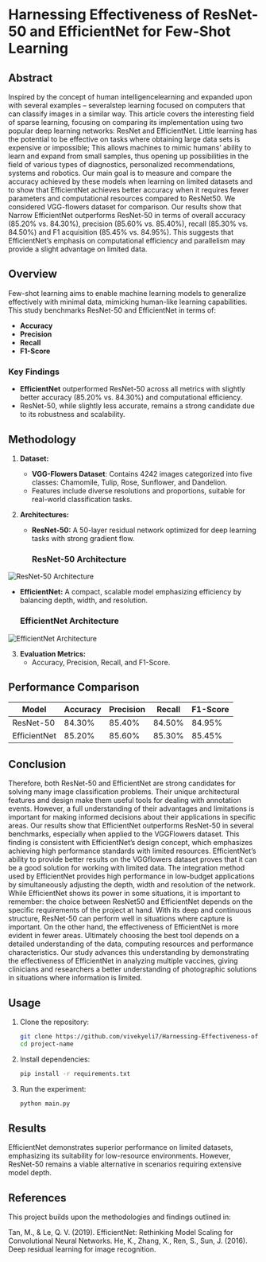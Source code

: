 # Harnessing Effectiveness of ResNet-50 and EfficientNet for Few-Shot Learning

## Abstract
Inspired by the concept of human intelligencelearning and expanded upon with several examples – severalstep learning focused on computers that can classify images in
a similar way. This article covers the interesting field of sparse
learning, focusing on comparing its implementation using two
popular deep learning networks: ResNet and EfficientNet. Little
learning has the potential to be effective on tasks where obtaining
large data sets is expensive or impossible; This allows machines to
mimic humans’ ability to learn and expand from small samples,
thus opening up possibilities in the field of various types of
diagnostics, personalized recommendations, systems and robotics.
Our main goal is to measure and compare the accuracy achieved
by these models when learning on limited datasets and to show
that EfficientNet achieves better accuracy when it requires fewer
parameters and computational resources compared to ResNet50. We considered VGG-flowers dataset for comparison. Our
results show that Narrow EfficientNet outperforms ResNet-50 in
terms of overall accuracy (85.20% vs. 84.30%), precision (85.60%
vs. 85.40%), recall (85.30% vs. 84.50%) and F1 acquisition
(85.45% vs. 84.95%). This suggests that EfficientNet’s emphasis
on computational efficiency and parallelism may provide a slight
advantage on limited data.

## Overview

Few-shot learning aims to enable machine learning models to generalize effectively with minimal data, mimicking human-like learning capabilities. This study benchmarks ResNet-50 and EfficientNet in terms of:

- **Accuracy**
- **Precision**
- **Recall**
- **F1-Score**

### Key Findings

- **EfficientNet** outperformed ResNet-50 across all metrics with slightly better accuracy (85.20% vs. 84.30%) and computational efficiency.
- ResNet-50, while slightly less accurate, remains a strong candidate due to its robustness and scalability.

## Methodology

1. **Dataset:**  
   - **VGG-Flowers Dataset**: Contains 4242 images categorized into five classes: Chamomile, Tulip, Rose, Sunflower, and Dandelion.
   - Features include diverse resolutions and proportions, suitable for real-world classification tasks.

2. **Architectures:**
   - **ResNet-50:** A 50-layer residual network optimized for deep learning tasks with strong gradient flow.
     ### ResNet-50 Architecture
![ResNet-50 Architecture](https://github.com/yourusername/yourrepository/raw/main/images/resnet50.png)

   - **EfficientNet:** A compact, scalable model emphasizing efficiency by balancing depth, width, and resolution.
     ### EfficientNet Architecture
![EfficientNet Architecture](https://github.com/yourusername/yourrepository/raw/main/images/efficientnet.png)
  
3. **Evaluation Metrics:**
   - Accuracy, Precision, Recall, and F1-Score.

## Performance Comparison

| Model       | Accuracy | Precision | Recall | F1-Score |
|-------------|----------|-----------|--------|----------|
| ResNet-50   | 84.30%   | 85.40%    | 84.50% | 84.95%   |
| EfficientNet| 85.20%   | 85.60%    | 85.30% | 85.45%   |


## Conclusion 
Therefore, both ResNet-50 and EfficientNet are strong candidates for solving many image classification problems. Their
unique architectural features and design make them useful
tools for dealing with annotation events. However, a full
understanding of their advantages and limitations is important
for making informed decisions about their applications in
specific areas.
Our results show that EfficientNet outperforms ResNet-50
in several benchmarks, especially when applied to the VGGFlowers dataset. This finding is consistent with EfficientNet’s
design concept, which emphasizes achieving high performance
standards with limited resources.
EfficientNet’s ability to provide better results on the VGGflowers dataset proves that it can be a good solution for
working with limited data. The integration method used by
EfficientNet provides high performance in low-budget applications by simultaneously adjusting the depth, width and
resolution of the network.
While EfficientNet shows its power in some situations,
it is important to remember: the choice between ResNet50 and EfficientNet depends on the specific requirements of
the project at hand. With its deep and continuous structure,
ResNet-50 can perform well in situations where capture is
important. On the other hand, the effectiveness of EfficientNet
is more evident in fewer areas.
Ultimately choosing the best tool depends on a detailed
understanding of the data, computing resources and performance characteristics. Our study advances this understanding
by demonstrating the effectiveness of EfficientNet in analyzing
multiple vaccines, giving clinicians and researchers a better
understanding of photographic solutions in situations where
information is limited.



## Usage

1. Clone the repository:
   ```bash
   git clone https://github.com/vivekyeli7/Harnessing-Effectiveness-of-ResNet-50-and-EfficientNet-for-Few-Shot-Learning.git
   cd project-name
   ```
2. Install dependencies:
   ```bash
   pip install -r requirements.txt
   ```
3. Run the experiment:
   ```bash
   python main.py
   ```

## Results 
EfficientNet demonstrates superior performance on limited datasets, emphasizing its suitability for low-resource environments. However, ResNet-50 remains a viable alternative in scenarios requiring extensive model depth.

## References
This project builds upon the methodologies and findings outlined in:

Tan, M., & Le, Q. V. (2019). EfficientNet: Rethinking Model Scaling for Convolutional Neural Networks.
He, K., Zhang, X., Ren, S., Sun, J. (2016). Deep residual learning for image recognition.

